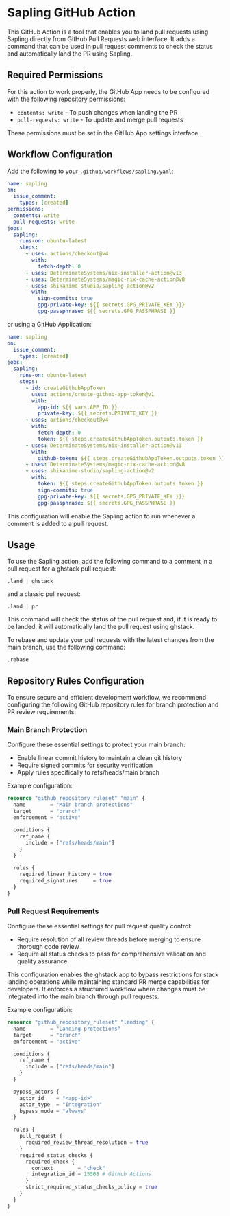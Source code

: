 # Sapling GitHub Action

This GitHub Action is a tool that enables you to land pull requests using
Sapling directly from GitHub Pull Requests web interface. It adds a command that
can be used in pull request comments to check the status and automatically land
the PR using Sapling.

## Required Permissions

For this action to work properly, the GitHub App needs to be configured with the
following repository permissions:

- `contents: write` - To push changes when landing the PR
- `pull-requests: write` - To update and merge pull requests

These permissions must be set in the GitHub App settings interface.

## Workflow Configuration

Add the following to your `.github/workflows/sapling.yaml`:

```yaml
name: sapling
on:
  issue_comment:
    types: [created]
permissions:
  contents: write
  pull-requests: write
jobs:
  sapling:
    runs-on: ubuntu-latest
    steps:
      - uses: actions/checkout@v4
        with:
          fetch-depth: 0
      - uses: DeterminateSystems/nix-installer-action@v13
      - uses: DeterminateSystems/magic-nix-cache-action@v8
      - uses: shikanime-studio/sapling-action@v2
        with:
          sign-commits: true
          gpg-private-key: ${{ secrets.GPG_PRIVATE_KEY }}}
          gpg-passphrase: ${{ secrets.GPG_PASSPHRASE }}
```

or using a GitHub Application:

```yaml
name: sapling
on:
  issue_comment:
    types: [created]
jobs:
  sapling:
    runs-on: ubuntu-latest
    steps:
      - id: createGithubAppToken
        uses: actions/create-github-app-token@v1
        with:
          app-id: ${{ vars.APP_ID }}
          private-key: ${{ secrets.PRIVATE_KEY }}
      - uses: actions/checkout@v4
        with:
          fetch-depth: 0
          token: ${{ steps.createGithubAppToken.outputs.token }}
      - uses: DeterminateSystems/nix-installer-action@v13
        with:
          github-token: ${{ steps.createGithubAppToken.outputs.token }}
      - uses: DeterminateSystems/magic-nix-cache-action@v8
      - uses: shikanime-studio/sapling-action@v2
        with:
          token: ${{ steps.createGithubAppToken.outputs.token }}
          sign-commits: true
          gpg-private-key: ${{ secrets.GPG_PRIVATE_KEY }}}
          gpg-passphrase: ${{ secrets.GPG_PASSPHRASE }}
```

This configuration will enable the Sapling action to run whenever a comment is
added to a pull request.

## Usage

To use the Sapling action, add the following command to a comment in a pull
request for a ghstack pull request:

```
.land | ghstack
```

and a classic pull request:

```
.land | pr
```

This command will check the status of the pull request and, if it is ready to be
landed, it will automatically land the pull request using ghstack.

To rebase and update your pull requests with the latest changes from the main
branch, use the following command:

```
.rebase
```

## Repository Rules Configuration

To ensure secure and efficient development workflow, we recommend configuring
the following GitHub repository rules for branch protection and PR review
requirements:

### Main Branch Protection

Configure these essential settings to protect your main branch:

- Enable linear commit history to maintain a clean git history
- Require signed commits for security verification
- Apply rules specifically to refs/heads/main branch

Example configuration:

```terraform
resource "github_repository_ruleset" "main" {
  name        = "Main branch protections"
  target      = "branch"
  enforcement = "active"

  conditions {
    ref_name {
      include = ["refs/heads/main"]
    }
  }

  rules {
    required_linear_history = true
    required_signatures     = true
  }
}
```

### Pull Request Requirements

Configure these essential settings for pull request quality control:

- Require resolution of all review threads before merging to ensure thorough
  code review
- Require all status checks to pass for comprehensive validation and quality
  assurance

This configuration enables the ghstack app to bypass restrictions for stack
landing operations while maintaining standard PR merge capabilities for
developers. It enforces a structured workflow where changes must be integrated
into the main branch through pull requests.

Example configuration:

```terraform
resource "github_repository_ruleset" "landing" {
  name        = "Landing protections"
  target      = "branch"
  enforcement = "active"

  conditions {
    ref_name {
      include = ["refs/heads/main"]
    }
  }

  bypass_actors {
    actor_id    = "<app-id>"
    actor_type  = "Integration"
    bypass_mode = "always"
  }

  rules {
    pull_request {
      required_review_thread_resolution = true
    }
    required_status_checks {
      required_check {
        context        = "check"
        integration_id = 15368 # GitHub Actions
      }
      strict_required_status_checks_policy = true
    }
  }
}
```
